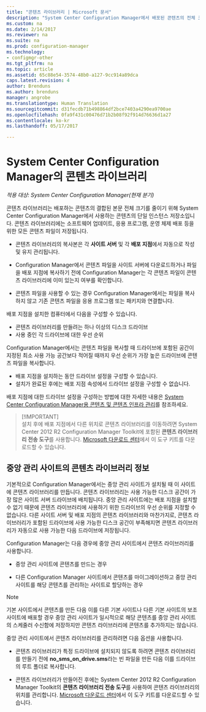 ```yaml
---
title: "콘텐츠 라이브러리 | Microsoft 문서"
description: "System Center Configuration Manager에서 배포된 콘텐츠의 전체 크기를 줄이는 데 사용하는 콘텐츠 라이브러리에 대해 알아봅니다."
ms.custom: na
ms.date: 2/14/2017
ms.reviewer: na
ms.suite: na
ms.prod: configuration-manager
ms.technology:
- configmgr-other
ms.tgt_pltfrm: na
ms.topic: article
ms.assetid: 65c88e54-3574-48b0-a127-9cc914a89dca
caps.latest.revision: 4
author: Brenduns
ms.author: brenduns
manager: angrobe
ms.translationtype: Human Translation
ms.sourcegitcommit: d31fecdb71b498864df2bce7403a4290ea9700ae
ms.openlocfilehash: 0fa9f431c00476d71b2b08f92f914d76636d1a27
ms.contentlocale: ko-kr
ms.lasthandoff: 05/17/2017

---
```

# <a name="the-content-library-in-system-center-configuration-manager"></a>System Center Configuration Manager의 콘텐츠 라이브러리

*적용 대상: System Center Configuration Manager(현재 분기)*

콘텐츠 라이브러리는 배포하는 콘텐츠의 결합된 본문 전체 크기를 줄이기 위해 System Center Configuration Manager에서 사용하는 콘텐츠의 단일 인스턴스 저장소입니다. 콘텐츠 라이브러리에는 소프트웨어 업데이트, 응용 프로그램, 운영 체제 배포 등을 위한 모든 콘텐츠 파일이 저장됩니다.

 - 콘텐츠 라이브러리의 복사본은 각 **사이트 서버** 및 각 **배포 지점**에서 자동으로 작성 및 유지 관리됩니다.

 - Configuration Manager에서 콘텐츠 파일을 사이트 서버에 다운로드하거나 파일을 배포 지점에 복사하기 전에 Configuration Manager는 각 콘텐츠 파일이 콘텐츠 라이브러리에 이미 있는지 여부를 확인합니다.
 - 콘텐츠 파일을 사용할 수 있는 경우 Configuration Manager에서는 파일을 복사하지 않고 기존 콘텐츠 파일을 응용 프로그램 또는 패키지와 연결합니다.

배포 지점을 설치한 컴퓨터에서 다음을 구성할 수 있습니다.

- 콘텐츠 라이브러리를 만들려는 하나 이상의 디스크 드라이브
- 사용 중인 각 드라이브에 대한 우선 순위

Configuration Manager에서는 콘텐츠 파일을 복사할 때 드라이브에 포함된 공간이 지정된 최소 사용 가능 공간보다 적어질 때까지 우선 순위가 가장 높은 드라이브에 콘텐츠 파일을 복사합니다.
- 배포 지점을 설치하는 동안 드라이브 설정을 구성할 수 있습니다.
- 설치가 완료된 후에는 배포 지점 속성에서 드라이브 설정을 구성할 수 없습니다.


배포 지점에 대한 드라이브 설정을 구성하는 방법에 대한 자세한 내용은 [System Center Configuration Manager용 콘텐츠 및 콘텐츠 인프라 관리](../../../core/servers/deploy/configure/manage-content-and-content-infrastructure.md)를 참조하세요.  


>  [!IMPORTANT]  
>  설치 후에 배포 지점에서 다른 위치로 콘텐츠 라이브러리를 이동하려면 System Center 2012 R2 Configuration Manager Toolkit에 포함된 **콘텐츠 라이브러리 전송 도구**를 사용합니다. [Microsoft 다운로드 센터](http://go.microsoft.com/fwlink/?LinkId=279566)에서 이 도구 키트를 다운로드할 수 있습니다.  

## <a name="about-the-content-library-on-the-central-administration-site"></a>중앙 관리 사이트의 콘텐츠 라이브러리 정보  
 기본적으로 Configuration Manager에서는 중앙 관리 사이트가 설치될 때 이 사이트에 콘텐츠 라이브러리를 만듭니다. 콘텐츠 라이브러리는 사용 가능한 디스크 공간이 가장 많은 사이트 서버 드라이브에 배치됩니다. 중앙 관리 사이트에는 배포 지점을 설치할 수 없기 때문에 콘텐츠 라이브러리에 사용하기 위한 드라이브의 우선 순위를 지정할 수 없습니다. 다른 사이트 서버 및 배포 지점의 콘텐츠 라이브러리와 마찬가지로, 콘텐츠 라이브러리가 포함된 드라이브에 사용 가능한 디스크 공간이 부족해지면 콘텐츠 라이브러리가 자동으로 사용 가능한 다음 드라이브에 저장됩니다.  

 Configuration Manager는 다음 경우에 중앙 관리 사이트에서 콘텐츠 라이브러리를 사용합니다.  

-   중앙 관리 사이트에 콘텐츠를 만드는 경우  

-   다른 Configuration Manager 사이트에서 콘텐츠를 마이그레이션하고 중앙 관리 사이트를 해당 콘텐츠를 관리하는 사이트로 할당하는 경우  

> [!NOTE]  
>  기본 사이트에서 콘텐츠를 만든 다음 이를 다른 기본 사이트나 다른 기본 사이트의 보조 사이트에 배포할 경우 중앙 관리 사이트가 일시적으로 해당 콘텐츠를 중앙 관리 사이트의 스케줄러 수신함에 저장하지만 콘텐츠 라이브러리에 콘텐츠를 추가하지는 않습니다.  

 중앙 관리 사이트에서 콘텐츠 라이브러리를 관리하려면 다음 옵션을 사용합니다.  

-   콘텐츠 라이브러리가 특정 드라이브에 설치되지 않도록 하려면 콘텐츠 라이브러리를 만들기 전에 **no_sms_on_drive.sms**라는 빈 파일을 만든 다음 이를 드라이브의 루트 폴더로 복사합니다.  

-   콘텐츠 라이브러리가 만들어진 후에는 System Center 2012 R2 Configuration Manager Toolkit의 **콘텐츠 라이브러리 전송 도구**를 사용하여 콘텐츠 라이브러리의 위치를 관리합니다. [Microsoft 다운로드 센터](http://go.microsoft.com/fwlink/?LinkId=279566)에서 이 도구 키트를 다운로드할 수 있습니다.  

